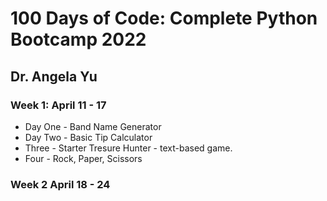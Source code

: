 # 100 Days of Code: Complete Python Bootcamp 2022

## Dr. Angela Yu

### Week 1: April 11 - 17

- Day One - Band Name Generator
- Day Two - Basic Tip Calculator
- Three - Starter Tresure Hunter - text-based game.
- Four - Rock, Paper, Scissors

### Week 2 April 18 - 24

